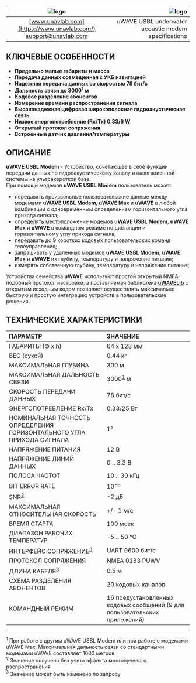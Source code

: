 | ![logo](https://ucnl.github.io/documentation/sm_logo.png) | ![logo](https://ucnl.github.io/documentation/def_zima_b_ant.png) |
| :---: | ---: |
| [www.unavlab.com](https://www.unavlab.com/) <br/> [support@unavlab.com](mailto:support@unavlab.com) | uWAVE USBL underwater acoustic modem specifications |

## КЛЮЧЕВЫЕ ОСОБЕННОСТИ

* **Предельно малые габариты и масса**
* **Передача данных совмещенная с УКБ навигацией**
* **Надежная передача данных со скоростью 78 бит/с**
* **Дальность связи до 3000<sup>[1](#footnote1)</sup> м**
* **Кодовое разделение абонентов**
* **Измерение времени распространения сигнала**
* **Высоконадежная цифровая широкополосная гидроакустическая связь**
* **Низкое энергопотребление (Rx/Tx) 0.33/6 W**
* **Открытый протокол сопряжения**
* **Встроенный датчик давления/температуры**

## ОПИСАНИЕ

**uWAVE USBL Modem** - Устройство, сочетающее в себе функции передачи данных по гидроакустическому каналу и навигационной системы на 
ультракороткой базе.  
При помощи модемов **uWAVE USBL Modem** пользователь может:
- передавать произвольные пользовательские данные между модемами **uWAVE USBL Modem**, **uWAVE Max** и **uWAVE** в любой комбинации 
с одновременным определением горизонтального угла прихода сигнала;
- определять местоположение модемов **uWAVE USBL Modem**, **uWAVE Max** и **uWAVE** в командном режиме по дистанции и горизонтальному 
углу прихода сигнала;
- передавать до 9 коротких кодовых пользовательских команд телеуправления;
- запрашивать у удаленных модемов **uWAVE USBL Modem**, **uWAVE Max** и **uWAVE** их глубину, температуру и напряжение питания;
- измерять собственную глубину, температуру и напряжение питания;  

Устройства семейства **uWAVE** используют простой открытый NMEA-подобный протокол настройки, а поставляемая библиотека 
[**uWAVELib**](https://github.com/ucnl/uWAVELib) с открытым исходным кодом позволяет осуществлять максимально быструю и простую 
интеграцию устройств в пользовательские решения.

<div style="page-break-after: always;"></div>

## ТЕХНИЧЕСКИЕ ХАРАКТЕРИСТИКИ

| ПАРАМЕТР | ЗНАЧЕНИЕ |
| :--- | :--- |
| ГАБАРИТЫ (Ф х h) | 64 х 128 мм |
| ВЕС (сухой) | 0.44 кг |
| МАКСИМАЛЬНАЯ ГЛУБИНА | 300 м |
| МАКСИМАЛЬНАЯ ДАЛЬНОСТЬ СВЯЗИ |	3000<sup>[1](#footnote1)</sup> м |
| СКОРОСТЬ ПЕРЕДАЧИ ДАННЫХ |	78 бит/с |
| ЭНЕРГОПОТРЕБЛЕНИЕ Rx/Tx |	0.33/25 Вт |
| НОМИНАЛЬНАЯ ТОЧНОСТЬ ОПРЕДЕЛЕНИЯ ГОРИЗОНТАЛЬНОГО УГЛА ПРИХОДА СИГНАЛА |	1° |
| НАПРЯЖЕНИЕ ПИТАНИЯ | 12 В |
| НАПРЯЖЕНИЕ ЛИНИЙ ДАННЫХ | 0 .. 3.3 В |
| ПОЛОСА ЧАСТОТ | 10 .. 30 кГц |
| BIT ERROR RATE | 10<sup>-6</sup> |
| SNR<sup>[2](#footnote2)</sup> | -2 дБ |
| МАКСИМАЛЬНАЯ ОТНОСИТЕЛЬНАЯ СКОРОСТЬ | +/- 1 м/с |
| ВРЕМЯ СТАРТА | 100 мсек |
| ДИАПАЗОН РАБОЧИХ ТЕМПЕРАТУР | -5 .. 50 °C |
| ИНТЕРФЕЙС СОПРЯЖЕНИЕ<sup>[3](#footnote3)</sup> | UART 9600 бит/с |
| ПРОТОКОЛ СОПРЯЖЕНИЯ | NMEA 0183 PUWV |
| ДЛИНА КАБЕЛЯ<sup>[3](#footnote3)</sup> | 0.5 м |
| СХЕМА РАЗДЕЛЕНИЯ АБОНЕНТОВ | 20 кодовых каналов |
| КОМАНДНЫЙ РЕЖИМ | 16 предустановленных кодовых сообщений (9 для пользовательских приложений) |
  
________________
<a name="footnote1"><sup>1</sup></a> При работе с другим uWAVE USBL Modem или при работе с модемами uWAVE Max. Максимальная дальность связи со стандартными модемами uWAVE составляет 1000 метров  
<a name="footnote2"><sup>2</sup></a> Значение получено без учета эффекта многолучевого распространения    
<a name="footnote3"><sup>3</sup></a> Значение может быть изменено по запросу  

